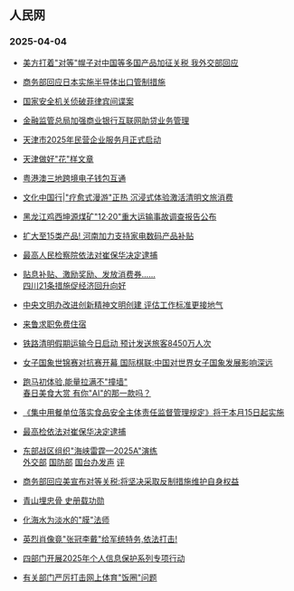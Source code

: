 ## 人民网 
### 2025-04-04

+ [美方打着"对等"幌子对中国等多国产品加征关税 我外交部回应](http://v.people.cn/n1/2025/0403/c431206-40453308.html)

+ [商务部回应日本实施半导体出口管制措施](http://finance.people.com.cn/n1/2025/0403/c1004-40453320.html)

+ [国家安全机关侦破菲律宾间谍案](http://politics.people.com.cn/n1/2025/0403/c1001-40453132.html)

+ [金融监管总局加强商业银行互联网助贷业务管理](http://finance.people.com.cn/n1/2025/0403/c1004-40453370.html)

+ [天津市2025年民营企业服务月正式启动](http://tj.people.com.cn/n2/2025/0403/c375366-41185495.html)

+ [天津做好"花"样文章](http://tj.people.com.cn/n2/2025/0403/c375366-41186259.html)

+ [粤港澳三地跨境电子钱包互通](http://gd.people.com.cn/n2/2025/0403/c123932-41185380.html)

+ [文化中国行|</a><a href="http://ent.people.com.cn/n1/2025/0403/c1012-40452893.html" target="_blank">"疗愈式漫游"正热 沉浸式体验激活清明文旅消费](http://ent.people.com.cn/GB/458447/458829/index.html)

+ [黑龙江鸡西坤源煤矿"12·20"重大运输事故调查报告公布](http://society.people.com.cn/n1/2025/0403/c1008-40453100.html)

+ [扩大至15类产品! 河南加力支持家电数码产品补贴](http://henan.people.com.cn/n2/2025/0403/c351638-41185089.html)

+ [最高人民检察院依法对崔保华决定逮捕](http://society.people.com.cn/n1/2025/0403/c1008-40453086.html)

+ [贴息补贴、激励奖励、发放消费券……<br>四川21条措施促经济回升向好](http://sc.people.com.cn/n2/2025/0403/c345509-41185597.html)

+ [中央文明办改进创新精神文明创建 评估工作标准更接地气](http://politics.people.com.cn/n1/2025/0403/c1001-40452615.html)

+ [来鲁求职免费住宿](http://sd.people.com.cn/n2/2025/0403/c364532-41185879.html)

+ [铁路清明假期运输今日启动 预计发送旅客8450万人次](http://finance.people.com.cn/n1/2025/0403/c1004-40453148.html)

+ [女子国象世锦赛对抗赛开幕 国际棋联:中国对世界女子国象发展影响深远](http://ent.people.com.cn/n1/2025/0403/c1012-40453050.html)

+ [跑马初体验,能量拉满不"撞墙"</a><br><a href="http://health.people.com.cn/n1/2025/0403/c14739-40452895.html" target="_blank">春日美食大赏 有你"AI"的那一款吗？](http://ent.people.com.cn/n1/2025/0403/c1012-40453046.html)

+ [《集中用餐单位落实食品安全主体责任监督管理规定》将于本月15日起实施](http://society.people.com.cn/n1/2025/0403/c1008-40452625.html)

+ [最高检依法对崔保华决定逮捕](http://politics.people.com.cn/n1/2025/0403/c1001-40453091.html)

+ [东部战区组织"海峡雷霆—2025A"演练</a><br><a href="http://world.people.com.cn/n1/2025/0403/c1002-40452623.html" target="_blank">外交部</a> <a href="http://military.people.com.cn/n1/2025/0402/c1011-40452536.html" target="_blank">国防部</a> <a href="http://tw.people.com.cn/n1/2025/0403/c14657-40452624.html" target="_blank">国台办发声</a> <a href="http://tw.people.com.cn/n1/2025/0403/c14657-40452616.html" target="_blank">评](http://military.people.com.cn/n1/2025/0403/c1011-40452618.html)

+ [商务部回应美宣布对等关税:将坚决采取反制措施维护自身权益](http://world.people.com.cn/n1/2025/0403/c1002-40453126.html)

+ [青山埋忠骨 史册载功勋](http://world.people.com.cn/n1/2025/0403/c1002-40453042.html)

+ [化海水为淡水的"膜"法师](http://world.people.com.cn/n1/2025/0403/c1002-40452697.html%22%20target%3D%22_blank%22%20rel%3D%22noopener%22%3E%E7%BE%8E%E5%9B%BD%E5%8A%A0%E5%BE%81%22%E5%AF%B9%E7%AD%89%E5%85%B3%E7%A8%8E%22%E5%AE%9A%E4%BA%86%3C/a%3E%20%3Ca%20href%3D%22http://world.people.com.cn/n1/2025/0403/c1002-40452669.html%22%20target%3D%22_blank%22%20rel%3D%22noopener%22%3E%E5%85%A8%E7%90%83%E4%B8%80%E7%89%87%E5%8F%8D%E5%AF%B9%3C/a%3E%3Cbr%3E%20%3Ca%20href%3D%22http://world.people.com.cn/n1/2025/0403/c1002-40452671.html%22%20target%3D%22_blank%22%20rel%3D%22noopener%22%3E%E4%B8%93%E5%AE%B6:%22%E5%85%B3%E7%A8%8E%E8%AE%B9%E8%AF%88%22%E7%A0%B4%E5%9D%8F%E4%B8%96%E7%95%8C%E7%BB%8F%E6%B5%8E%E7%A8%B3%E5%AE%9A%E6%80%A7%3C/a%3E%3C/li%3E%20%5B2025%E5%B9%B404%E6%9C%8803%E6%97%A506:34%5D%3Cli%3E%3Ca%20href%3D%22http://finance.people.com.cn/n1/2025/0403/c1004-40452631.html)

+ [英烈肖像竟"张冠李戴"给军统特务,依法打击!](http://society.people.com.cn/n1/2025/0403/c1008-40452678.html)

+ [四部门开展2025年个人信息保护系列专项行动](http://ent.people.com.cn/n1/2025/0403/c1012-40452654.html%22%20target%3D%22_blank%22%20rel%3D%22noopener%22%3EAIGC%E6%9D%A5%E4%BA%86%2C%E5%BD%B1%E8%A7%86%E5%88%9B%E4%BD%9C%E5%87%86%E5%A4%87%E5%A5%BD%E4%BA%86%E5%90%97%3F%3C/a%3E%3C/li%3E%20%5B2025%E5%B9%B404%E6%9C%8803%E6%97%A506:47%5D%3Cli%3E%3Ca%20href%3D%22http://society.people.com.cn/n1/2025/0403/c1008-40452659.html%22%20target%3D%22_blank%22%20rel%3D%22noopener%22%3E%E6%99%92%E5%8E%9F%E7%94%9F%E6%80%81%E6%89%8B%E8%89%BA%2C%E8%B4%A6%E5%8F%B7%22%E7%B2%89%E4%B8%9D%22%E8%B6%851600%E4%B8%87%20%3C/a%3E%3Cbr%3E%3Ca%20href%3D%22http://society.people.com.cn/n1/2025/0403/c1008-40452643.html%22%20target%3D%22_blank%22%20rel%3D%22noopener%22%3E%E5%9C%A8%E7%94%B0%E9%97%B4%2C%22%E9%87%87%E6%91%98%22%E6%98%A5%E5%A4%A9%3C/a%3E%3C/li%3E%20%5B2025%E5%B9%B404%E6%9C%8803%E6%97%A506:41%5D%3Cli%3E%3Ca%20href%3D%22http://society.people.com.cn/n1/2025/0403/c1008-40452620.html)

+ [有关部门严厉打击网上体育"饭圈"问题](http://society.people.com.cn/n1/2025/0403/c1008-40452633.html)

